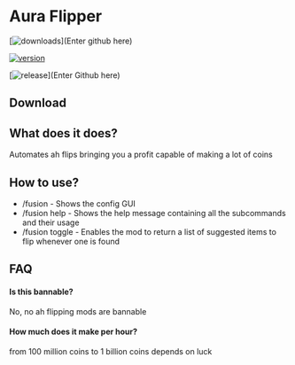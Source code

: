# Aura Flipper




[![downloads](https://img.shields.io/github/downloads/Moulberry/BetterScaledGUI/total?style=for-the-badge)](Enter github here)

[![version](https://img.shields.io/badge/version-1.8.9-green?style=for-the-badge&logo=appveyor)](https://files.minecraftforge.net/net/minecraftforge/forge/index_1.8.9.html)

[![release](https://img.shields.io/badge/release-1.0-green?style=for-the-badge&logo=appveyor)](Enter Github here)


## Download




## What does it does?

Automates ah flips bringing you a profit capable of making a lot of coins


## How to use?

- /fusion - Shows the config GUI
- /fusion help - Shows the help message containing all the subcommands and their usage
- /fusion toggle - Enables the mod to return a list of suggested items to flip whenever one is found



## FAQ

#### Is this bannable?

No, no ah flipping mods are bannable

#### How much does it make per hour?

from 100 million coins to 1 billion coins depends on luck
